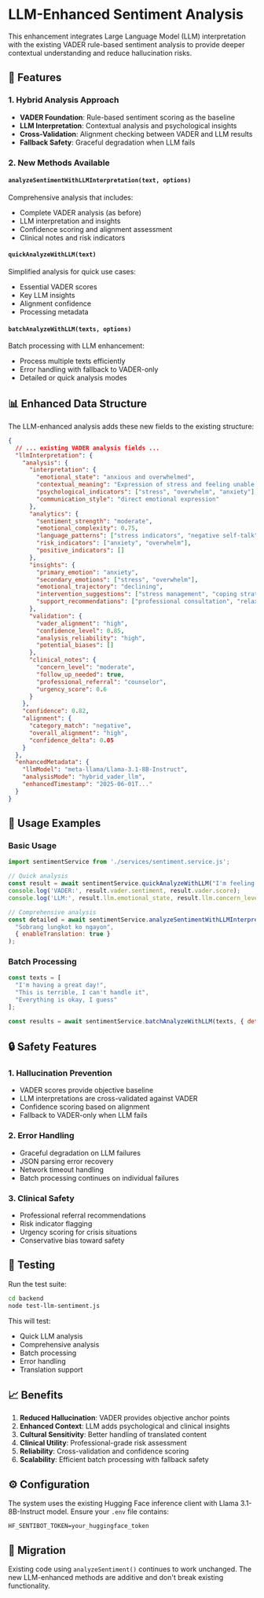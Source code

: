 # LLM-Enhanced Sentiment Analysis

This enhancement integrates Large Language Model (LLM) interpretation with the existing VADER rule-based sentiment analysis to provide deeper contextual understanding and reduce hallucination risks.

## 🎯 Features

### 1. Hybrid Analysis Approach
- **VADER Foundation**: Rule-based sentiment scoring as the baseline
- **LLM Interpretation**: Contextual analysis and psychological insights
- **Cross-Validation**: Alignment checking between VADER and LLM results
- **Fallback Safety**: Graceful degradation when LLM fails

### 2. New Methods Available

#### `analyzeSentimentWithLLMInterpretation(text, options)`
Comprehensive analysis that includes:
- Complete VADER analysis (as before)
- LLM interpretation and insights
- Confidence scoring and alignment assessment
- Clinical notes and risk indicators

#### `quickAnalyzeWithLLM(text)`
Simplified analysis for quick use cases:
- Essential VADER scores
- Key LLM insights
- Alignment confidence
- Processing metadata

#### `batchAnalyzeWithLLM(texts, options)`
Batch processing with LLM enhancement:
- Process multiple texts efficiently
- Error handling with fallback to VADER-only
- Detailed or quick analysis modes

## 📊 Enhanced Data Structure

The LLM-enhanced analysis adds these new fields to the existing structure:

```json
{
  // ... existing VADER analysis fields ...
  "llmInterpretation": {
    "analysis": {
      "interpretation": {
        "emotional_state": "anxious and overwhelmed",
        "contextual_meaning": "Expression of stress and feeling unable to cope",
        "psychological_indicators": ["stress", "overwhelm", "anxiety"],
        "communication_style": "direct emotional expression"
      },
      "analytics": {
        "sentiment_strength": "moderate",
        "emotional_complexity": 0.75,
        "language_patterns": ["stress indicators", "negative self-talk"],
        "risk_indicators": ["anxiety", "overwhelm"],
        "positive_indicators": []
      },
      "insights": {
        "primary_emotion": "anxiety",
        "secondary_emotions": ["stress", "overwhelm"],
        "emotional_trajectory": "declining",
        "intervention_suggestions": ["stress management", "coping strategies"],
        "support_recommendations": ["professional consultation", "relaxation techniques"]
      },
      "validation": {
        "vader_alignment": "high",
        "confidence_level": 0.85,
        "analysis_reliability": "high",
        "potential_biases": []
      },
      "clinical_notes": {
        "concern_level": "moderate",
        "follow_up_needed": true,
        "professional_referral": "counselor",
        "urgency_score": 0.6
      }
    },
    "confidence": 0.82,
    "alignment": {
      "category_match": "negative",
      "overall_alignment": "high",
      "confidence_delta": 0.05
    }
  },
  "enhancedMetadata": {
    "llmModel": "meta-llama/Llama-3.1-8B-Instruct",
    "analysisMode": "hybrid_vader_llm",
    "enhancedTimestamp": "2025-06-01T..."
  }
}
```

## 🚀 Usage Examples

### Basic Usage
```javascript
import sentimentService from './services/sentiment.service.js';

// Quick analysis
const result = await sentimentService.quickAnalyzeWithLLM("I'm feeling really anxious today");
console.log('VADER:', result.vader.sentiment, result.vader.score);
console.log('LLM:', result.llm.emotional_state, result.llm.concern_level);

// Comprehensive analysis
const detailed = await sentimentService.analyzeSentimentWithLLMInterpretation(
  "Sobrang lungkot ko ngayon",
  { enableTranslation: true }
);
```

### Batch Processing
```javascript
const texts = [
  "I'm having a great day!",
  "This is terrible, I can't handle it",
  "Everything is okay, I guess"
];

const results = await sentimentService.batchAnalyzeWithLLM(texts, { detailed: false });
```

## 🔒 Safety Features

### 1. Hallucination Prevention
- VADER scores provide objective baseline
- LLM interpretations are cross-validated against VADER
- Confidence scoring based on alignment
- Fallback to VADER-only when LLM fails

### 2. Error Handling
- Graceful degradation on LLM failures
- JSON parsing error recovery
- Network timeout handling
- Batch processing continues on individual failures

### 3. Clinical Safety
- Professional referral recommendations
- Risk indicator flagging
- Urgency scoring for crisis situations
- Conservative bias toward safety

## 🧪 Testing

Run the test suite:
```bash
cd backend
node test-llm-sentiment.js
```

This will test:
- Quick LLM analysis
- Comprehensive analysis
- Batch processing
- Error handling
- Translation support

## 📈 Benefits

1. **Reduced Hallucination**: VADER provides objective anchor points
2. **Enhanced Context**: LLM adds psychological and clinical insights
3. **Cultural Sensitivity**: Better handling of translated content
4. **Clinical Utility**: Professional-grade risk assessment
5. **Reliability**: Cross-validation and confidence scoring
6. **Scalability**: Efficient batch processing with fallback safety

## ⚙️ Configuration

The system uses the existing Hugging Face inference client with Llama 3.1-8B-Instruct model. Ensure your `.env` file contains:

```env
HF_SENTIBOT_TOKEN=your_huggingface_token
```

## 🔄 Migration

Existing code using `analyzeSentiment()` continues to work unchanged. The new LLM-enhanced methods are additive and don't break existing functionality.
